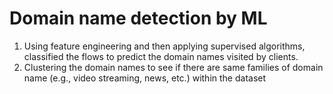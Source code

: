 # Domain name detection by ML
1. Using feature engineering and then applying supervised algorithms, classified the flows to predict the domain names visited by clients.
2. Clustering the domain names to see if there are same families of domain name (e.g., video streaming, news, etc.) within the dataset
